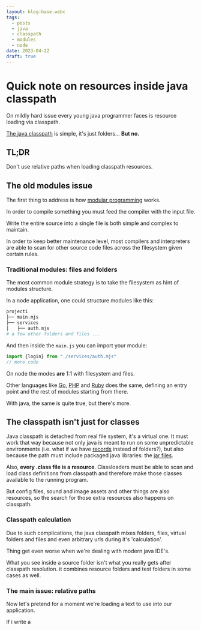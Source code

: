 ```yaml
---
layout: blog-base.webc
tags:
  - posts
  - java
  - classpath
  - modules
  - node
date: 2023-04-22
draft: true
---
```

# Quick note on resources inside java classpath

On mildly hard issue every young java programmer faces is resource loading via
classpath.

[The java classpath](https://docs.oracle.com/javase/tutorial/essential/environment/paths.html)
is simple, it's just folders... **But no.**

## TL;DR

Don't use relative paths when loading classpath resources.

## The old modules issue

The first thing to address is how
[modular programming](https://en.wikipedia.org/wiki/Modular_programming) works.

In order to compile something you must feed the compiler with the input file.

Write the entire source into a single file is both simple and complex to
maintain.

In order to keep better maintenance level, most compilers and interpreters are
able to scan for other source code files across the filesystem given certain
rules.

### Traditional modules: files and folders

The most common module strategy is to take the filesystem as hint of modules
structure.

In a node application, one could structure modules like this:

```bash
project1
├── main.mjs
├── services
│   ├── auth.mjs
# a few other folders and files ...
```

And then inside the `main.js` you can import your module:

```javascript
import {login} from "./services/auth.mjs"
// more code
```

On node the modes **are** 1:1 with filesystem and files.

Other languages like [Go](https://go.dev/doc/code),
[PHP](https://www.php.net/manual/en/function.include.php) and
[Ruby](https://ruby-doc.org/3.2.2/Kernel.html#method-i-require) does the same,
defining an entry point and the rest of modules starting from there.

With java, the same is quite true, but there's more.

## The classpath isn't just for classes

Java classpath is detached from real file system, it's a virtual one. It must
work that way because not only java is meant to run on some unpredictable
environments (i.e. what if we have
[records](https://www.ibm.com/docs/en/file-manager-for-zos/14.1?topic=overview-data-sets-records)
instead of folders?), but also because the path must include packaged java
libraries: the [jar files](https://docs.oracle.com/javase/tutorial/deployment/jar/basicsindex.html).

Also, **every .class file is a resource**. Classloaders must be able to scan and
load class definitions from classpath and therefore make those classes available
to the running program.

But config files, sound and image assets and other things are also resources, so
the search for those extra resources also happens on classpath.

### Classpath calculation

Due to such complications, the java classpath mixes folders, files, virtual
folders and files and even arbitrary urls during it's 'calculation'.

Thing get even worse when we're dealing with modern java IDE's.

What you see inside a source folder isn't what you really gets after classpath
resolution. it combines resource folders and test folders in some cases as well.

### The main issue: relative paths

Now let's pretend for a moment we're loading a text to use into our application.

If i write a
